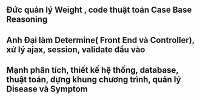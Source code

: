 ## Đức quản lý Weight , code thuật toán Case Base Reasoning
## Anh Đại làm Determine( Front End và Controller), xử lý ajax, session, validate đầu vào
## Mạnh phân tích, thiết kế hệ thống, database, thuật toán, dựng khung chương trình, quản lý Disease và Symptom
